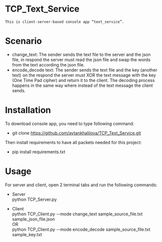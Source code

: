 # TCP_Text_Service
    This is client-server-based console app “text_service”.
    
 # Scenario 
 * change_text: The sender sends the text file to the server and the json file, in respond the server must read the json file and swap the words from the text according the json file.
 * encode_decode text: The sender sends the text file and the key (another text) on the respond the server must XOR the text message with the key (One Time Pad cipher) and return it to the client. The decoding process happens in the same way where instead of the text message the client sends.
 
 # Installation
 To download console app, you need to type following command:
  * git clone https://github.com/aytankhalilova/TCP_Text_Service.git
  
 Then install requirements to have all packets needed for this project:
 * pip install requirements.txt
 
 # Usage
 For server and client, open 2 terminal tabs and run the following commands:
 * Server <br />
  python TCP_Server.py <br />
 
 * Client <br />
  python TCP_Client.py --mode change_text sample_source_file.txt sample_json_file.json <br />
 OR <br />
  python TCP_Client.py --mode encode_decode sample_source_file.txt sample_key.txt
 
 
